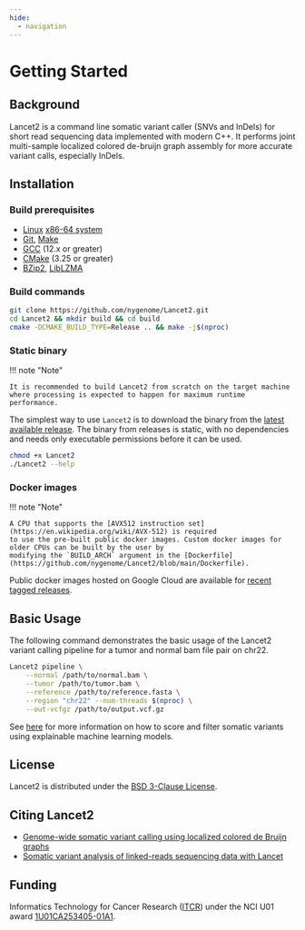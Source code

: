 ```yaml
---
hide:
  - navigation
---
```


# Getting Started

## Background

Lancet2 is a command line somatic variant caller (SNVs and InDels) for short
read sequencing data implemented with modern C++. It performs joint multi-sample
localized colored de-bruijn graph assembly for more accurate variant calls,
especially InDels.

## Installation

### Build prerequisites
- [Linux](https://kernel.org/) [x86-64 system](https://en.wikipedia.org/wiki/X86-64)
- [Git](https://command-not-found.com/git), [Make](https://command-not-found.com/make)
- [GCC](https://gcc.gnu.org) (12.x or greater)
- [CMake](https://cmake.org/download) (3.25 or greater)
- [BZip2](https://sourceware.org/bzip2/), [LibLZMA](https://tukaani.org/xz/)

### Build commands
```bash
git clone https://github.com/nygenome/Lancet2.git
cd Lancet2 && mkdir build && cd build
cmake -DCMAKE_BUILD_TYPE=Release .. && make -j$(nproc)
```

### Static binary

!!! note "Note"

    It is recommended to build Lancet2 from scratch on the target machine
    where processing is expected to happen for maximum runtime performance.

The simplest way to use `Lancet2` is to download the binary from the [latest available release](https://github.com/nygenome/Lancet2/releases).
The binary from releases is static, with no dependencies and needs only executable permissions before it can be used.

```bash
chmod +x Lancet2
./Lancet2 --help
```

### Docker images

!!! note "Note"

    A CPU that supports the [AVX512 instruction set](https://en.wikipedia.org/wiki/AVX-512) is required
    to use the pre-built public docker images. Custom docker images for older CPUs can be built by the user by
    modifying the `BUILD_ARCH` argument in the [Dockerfile](https://github.com/nygenome/Lancet2/blob/main/Dockerfile).

Public docker images hosted on Google Cloud are available for [recent tagged releases](https://console.cloud.google.com/artifacts/docker/nygc-app-c-148c/us-central1/lancet-public/lancet).

## Basic Usage
The following command demonstrates the basic usage of the Lancet2 variant calling pipeline for a tumor and normal bam file pair on chr22.

```bash
Lancet2 pipeline \
    --normal /path/to/normal.bam \
    --tumor /path/to/tumor.bam \
    --reference /path/to/reference.fasta \
    --region "chr22" --num-threads $(nproc) \
    --out-vcfgz /path/to/output.vcf.gz
```

See [here](https://nygenome.github.io/Lancet2/guides/scoring_somatic_variants.html) for more information on how
to score and filter somatic variants using explainable machine learning models.

## License

Lancet2 is distributed under the [BSD 3-Clause License](https://github.com/nygenome/Lancet2/blob/main/LICENSE).

## Citing Lancet2

- [Genome-wide somatic variant calling using localized colored de Bruijn graphs](https://www.nature.com/articles/s42003-018-0023-9)
- [Somatic variant analysis of linked-reads sequencing data with Lancet](https://academic.oup.com/bioinformatics/article/37/13/1918/5926970)

## Funding

Informatics Technology for Cancer Research ([ITCR](https://itcr.cancer.gov)) under the NCI U01
award [1U01CA253405-01A1](https://reporter.nih.gov/project-details/10304730).
